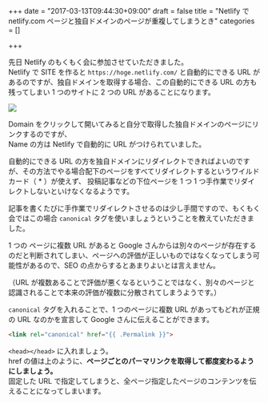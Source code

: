 +++
date = "2017-03-13T09:44:30+09:00"
draft = false
title = "Netlify で netlify.com ページと独自ドメインのページが重複してしまうとき"
categories = []

+++

先日 Netlify のもくもく会に参加させていただきました。  
Netlify で SITE を作ると `https://hoge.netlify.com/` と自動的にできる URL があるのですが、独自ドメインを取得する場合、この自動的にできる URL の方も残ってしまい 1 つのサイトに 2 つの URL があることになります。

<!--more-->

<img src="/images/170313/img-1.png" class="image fit">

Domain をクリックして開いてみると自分で取得した独自ドメインのページにリンクするのですが、  
Name の方は Netlify で自動的に URL がつけられていました。

自動的にできる URL の方を独自ドメインにリダイレクトできればよいのですが、その方法でやる場合配下のページをすべてリダイレクトするというワイルドカード（ * ）が使えず、
投稿記事などの下位ページを 1 つ 1 つ手作業でリダイレクトしないといけなくなるようです。

記事を書くたびに手作業でリダイレクトさせるのは少し手間ですので、もくもく会ではこの場合 `canonical` タグを使いましょうということを教えていただきました。

1 つの ページに複数 URL があると Google さんからは別々のページが存在するのだと判断されてしまい、ページへの評価が正しいものではなくなってしまう可能性があるので、SEO の点からするとあまりよいとは言えません。

（URL が複数あることで評価が悪くなるということではなく、別々のページと認識されることで本来の評価が複数に分散されてしまうようです。）

`canonical` タグを入れることで、1 つのページに複数 URL があってもどれが正規の URL なのかを宣言して Google さんに伝えることができます。

```html
<link rel="canonical" href="{{ .Permalink }}">
```

`<head></head>` に入れましょう。  
href の値は上のように、**ページごとのパーマリンクを取得して都度変わるようにしましょう。**  
固定した URL で指定してしまうと、全ページ指定したページのコンテンツを伝えることになってしまいます。
